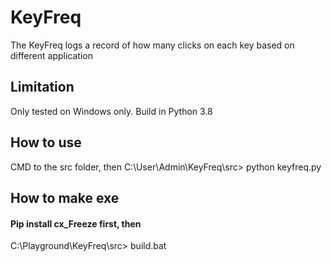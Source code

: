 # KeyFreq
The KeyFreq logs a record of how many clicks on each key based on different application

## Limitation
Only tested on Windows only.
Build in Python 3.8

## How to use
CMD to the src folder, then 
C:\User\Admin\KeyFreq\src> python keyfreq.py

## How to make exe
#### Pip install cx_Freeze first, then 
C:\Playground\KeyFreq\src> build.bat
